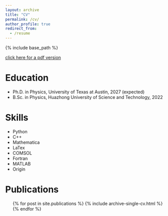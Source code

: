 ```yaml
---
layout: archive
title: "CV"
permalink: /cv/
author_profile: true
redirect_from:
  - /resume
---
```


{% include base_path %}

[click here for a pdf version](https://www.dropbox.com/s/kl5alwh0rr6aute/ze_CV.pdf?dl=0)

Education
======
* Ph.D. in Physics, University of Texas at Austin, 2027 (expected)
* B.Sc. in Physics, Huazhong University of Science and Technology, 2022

Skills
======
* Python
* C++
* Mathematica
* LaTex
* COMSOL
* Fortran
* MATLAB
* Origin

Publications
======
  <ul>{% for post in site.publications %}
    {% include archive-single-cv.html %}
  {% endfor %}</ul>
  
<!-- Talks
======
  <ul>{% for post in site.talks %}
    {% include archive-single-talk-cv.html %}
  {% endfor %}</ul>
  
Teaching
======
  <ul>{% for post in site.teaching %}
    {% include archive-single-cv.html %}
  {% endfor %}</ul>
  
Service and leadership
======
* Currently signed in to 43 different slack teams
 -->
